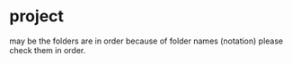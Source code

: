 # project
may be the folders are in order because of folder names (notation) please check them in order.
